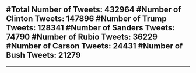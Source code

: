 #Total Number of Tweets: 432964 
#Number of Clinton Tweets: 147896
#Number of Trump Tweets: 128341
#Number of Sanders Tweets: 74790
#Number of Rubio Tweets: 36229
#Number of Carson Tweets: 24431
#Number of Bush Tweets: 21279
---
---
